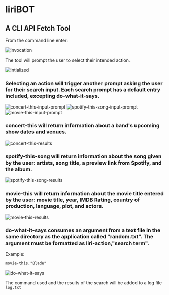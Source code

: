 # liriBOT
## A CLI API Fetch Tool

From the command line enter:

![invocation](./read-me-images/invocation.png)

The tool will prompt the user to select their intended action.

![intialized](./read-me-images/initialized.png)

### Selecting an action will trigger another prompt asking the user for their search input.  Each search prompt has a default entry included, excepting do-what-it-says.

![concert-this-input-prompt](./read-me-images/concert-this-input-prompt.png)
![spotify-this-song-input-prompt](./read-me-images/spotify-this-song-input-prompt.png)
![movie-this-input-prompt](./read-me-images/movie-this-input-prompt.png)

### concert-this will return information about a band's upcoming show dates and venues.

![concert-this-results](./read-me-images/concert-this-results.png)

### spotify-this-song will return information about the song given by the user: artists, song title, a preview link from Spotify, and the album.

![spotify-this-song-results](./read-me-images/spotify-this-song-results.png)

### movie-this will return information about the movie title entered by the user: movie title, year, IMDB Rating, country of production, language, plot, and actors.

![movie-this-results](./read-me-images/movie-this-results.png)

### do-what-it-says consumes an argument from a text file in the same directory as the application called "random.txt".  The argument must be formatted as liri-action,"search term".

Example: 
```
movie-this,"Blade"
```

![do-what-it-says](./read-me-images/do-what-it-says-results.png)

The command used and the results of the search will be added to a log file `log.txt`

